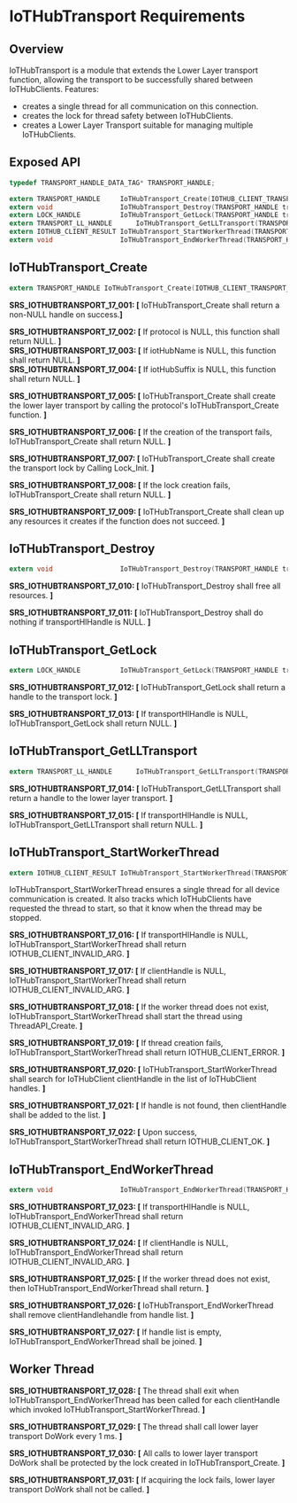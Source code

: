 # IoTHubTransport Requirements

## Overview

IoTHubTransport is a module that extends the Lower Layer transport function, allowing the transport to be successfully shared between IoTHubClients.  Features:
  - creates a single thread for all communication on this connection.
  - creates the lock for thread safety between IoTHubClients.
  - creates a Lower Layer Transport suitable for managing multiple IoTHubClients.
  
## Exposed API

```c
typedef TRANSPORT_HANDLE_DATA_TAG* TRANSPORT_HANDLE;

extern TRANSPORT_HANDLE		IoTHubTransport_Create(IOTHUB_CLIENT_TRANSPORT_PROVIDER protocol, const char* iotHubName, const char* iotHubSuffix);
extern void					IoTHubTransport_Destroy(TRANSPORT_HANDLE transportHlHandle);
extern LOCK_HANDLE			IoTHubTransport_GetLock(TRANSPORT_HANDLE transportHlHandle);
extern TRANSPORT_LL_HANDLE		IoTHubTransport_GetLLTransport(TRANSPORT_HANDLE transportHlHandle);
extern IOTHUB_CLIENT_RESULT IoTHubTransport_StartWorkerThread(TRANSPORT_HANDLE transportHlHandle, IOTHUB_CLIENT_HANDLE clientHandle);
extern void					IoTHubTransport_EndWorkerThread(TRANSPORT_HANDLE transportHlHandle, IOTHUB_CLIENT_HANDLE clientHandle);
```

## IoTHubTransport_Create
```c
extern TRANSPORT_HANDLE IoTHubTransport_Create(IOTHUB_CLIENT_TRANSPORT_PROVIDER protocol, const char* iotHubName, const char* iotHubSuffix);
```

**SRS_IOTHUBTRANSPORT_17_001: [** IoTHubTransport_Create shall return a non-NULL handle on success.**]**

**SRS_IOTHUBTRANSPORT_17_002: [** If protocol is NULL, this function shall return NULL. **]**   
**SRS_IOTHUBTRANSPORT_17_003: [** If iotHubName is NULL, this function shall return NULL. **]**   
**SRS_IOTHUBTRANSPORT_17_004: [** If iotHubSuffix is NULL, this function shall return NULL. **]**   

**SRS_IOTHUBTRANSPORT_17_005: [** IoTHubTransport_Create shall create the lower layer transport by calling the protocol's IoTHubTransport_Create function. **]**

**SRS_IOTHUBTRANSPORT_17_006: [** If the creation of the transport fails, IoTHubTransport_Create shall return NULL. **]**

**SRS_IOTHUBTRANSPORT_17_007: [** IoTHubTransport_Create shall create the transport lock by Calling Lock_Init. **]**

**SRS_IOTHUBTRANSPORT_17_008: [** If the lock creation fails, IoTHubTransport_Create shall return NULL. **]**

**SRS_IOTHUBTRANSPORT_17_009: [** IoTHubTransport_Create shall clean up any resources it creates if the function does not succeed. **]**


## IoTHubTransport_Destroy
```c
extern void					IoTHubTransport_Destroy(TRANSPORT_HANDLE transportHlHandle);
```

**SRS_IOTHUBTRANSPORT_17_010: [** IoTHubTransport_Destroy shall free all resources. **]**

**SRS_IOTHUBTRANSPORT_17_011: [** IoTHubTransport_Destroy shall do nothing if transportHlHandle is NULL. **]**

## IoTHubTransport_GetLock
```c
extern LOCK_HANDLE			IoTHubTransport_GetLock(TRANSPORT_HANDLE transportHlHandle);
```

**SRS_IOTHUBTRANSPORT_17_012: [** IoTHubTransport_GetLock shall return a handle to the transport lock. **]**

**SRS_IOTHUBTRANSPORT_17_013: [** If transportHlHandle is NULL, IoTHubTransport_GetLock shall return NULL. **]**

## IoTHubTransport_GetLLTransport
```c
extern TRANSPORT_LL_HANDLE		IoTHubTransport_GetLLTransport(TRANSPORT_HANDLE transportHlHandle);
```

**SRS_IOTHUBTRANSPORT_17_014: [** IoTHubTransport_GetLLTransport shall return a handle to the lower layer transport. **]**

**SRS_IOTHUBTRANSPORT_17_015: [** If transportHlHandle is NULL, IoTHubTransport_GetLLTransport shall return NULL. **]**

## IoTHubTransport_StartWorkerThread
```c
extern IOTHUB_CLIENT_RESULT IoTHubTransport_StartWorkerThread(TRANSPORT_HANDLE transportHlHandle, IOTHUB_CLIENT_HANDLE clientHandle);
```

IoTHubTransport_StartWorkerThread ensures a single thread for all device communication is created.  It also tracks which IoTHubClients have requested the thread to start, so that it know when the thread may be stopped.

**SRS_IOTHUBTRANSPORT_17_016: [** If transportHlHandle is NULL, IoTHubTransport_StartWorkerThread shall return IOTHUB_CLIENT_INVALID_ARG. **]**

**SRS_IOTHUBTRANSPORT_17_017: [** If clientHandle is NULL, IoTHubTransport_StartWorkerThread shall return IOTHUB_CLIENT_INVALID_ARG. **]**

**SRS_IOTHUBTRANSPORT_17_018: [** If the worker thread does not exist, IoTHubTransport_StartWorkerThread shall start the thread using ThreadAPI_Create. **]**

**SRS_IOTHUBTRANSPORT_17_019: [** If thread creation fails, IoTHubTransport_StartWorkerThread shall return IOTHUB_CLIENT_ERROR. **]**

**SRS_IOTHUBTRANSPORT_17_020: [** IoTHubTransport_StartWorkerThread shall search for IoTHubClient clientHandle in the list of IoTHubClient handles. **]**

**SRS_IOTHUBTRANSPORT_17_021: [** If handle is not found, then clientHandle shall be added to the list.  **]**

**SRS_IOTHUBTRANSPORT_17_022: [** Upon success, IoTHubTransport_StartWorkerThread shall return IOTHUB_CLIENT_OK. **]**

## IoTHubTransport_EndWorkerThread
```c
extern void					IoTHubTransport_EndWorkerThread(TRANSPORT_HANDLE transportHlHandle, IOTHUB_CLIENT_HANDLE clientHandle);
```

**SRS_IOTHUBTRANSPORT_17_023: [** If transportHlHandle is NULL, IoTHubTransport_EndWorkerThread shall return IOTHUB_CLIENT_INVALID_ARG. **]**

**SRS_IOTHUBTRANSPORT_17_024: [** If clientHandle is NULL, IoTHubTransport_EndWorkerThread shall return IOTHUB_CLIENT_INVALID_ARG. **]**

**SRS_IOTHUBTRANSPORT_17_025: [** If the worker thread does not exist, then IoTHubTransport_EndWorkerThread shall return. **]**

**SRS_IOTHUBTRANSPORT_17_026: [** IoTHubTransport_EndWorkerThread shall remove clientHandlehandle from handle list. **]**

**SRS_IOTHUBTRANSPORT_17_027: [** If handle list is empty, IoTHubTransport_EndWorkerThread shall be joined.  **]**

## Worker Thread

**SRS_IOTHUBTRANSPORT_17_028: [** The thread shall exit when IoTHubTransport_EndWorkerThread has been called for each clientHandle which invoked IoTHubTransport_StartWorkerThread. **]**

**SRS_IOTHUBTRANSPORT_17_029: [** The thread shall call lower layer transport DoWork every 1 ms. **]**

**SRS_IOTHUBTRANSPORT_17_030: [** All calls to lower layer transport DoWork shall be protected by the lock created in IoTHubTransport_Create. **]**
 
**SRS_IOTHUBTRANSPORT_17_031: [** If acquiring the lock fails, lower layer transport DoWork shall not be called. **]**
